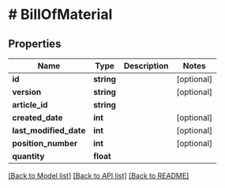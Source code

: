 # # BillOfMaterial

## Properties

Name | Type | Description | Notes
------------ | ------------- | ------------- | -------------
**id** | **string** |  | [optional]
**version** | **string** |  | [optional]
**article_id** | **string** |  |
**created_date** | **int** |  | [optional]
**last_modified_date** | **int** |  | [optional]
**position_number** | **int** |  | [optional]
**quantity** | **float** |  |

[[Back to Model list]](../../README.md#models) [[Back to API list]](../../README.md#endpoints) [[Back to README]](../../README.md)
